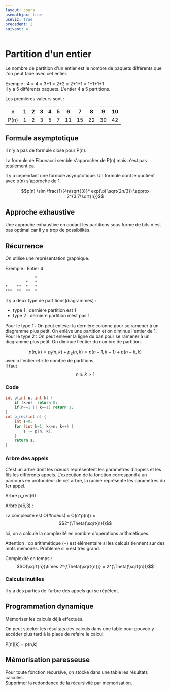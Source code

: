 ```yaml
---
layout: cours
usemathjax: true
useviz: true
precedent: 2
suivant: 4
---
```


# Partition d'un entier

Le nombre de partition d'un entier est le nombre de paquets différents que l'on peut faire avec cet entier.

Exemple : 4 = 4 = 3+1 = 2+2 = 2+1+1 = 1+1+1+1  
Il y a 5 différents paquets. L'entier 4 a 5 partitions.

Les premières valeurs sont :

|n|1|2|3|4|5|6|7|8|9|10|
|-|-|-|-|-|-|-|-|-|-|-|
|P(n)|1|2|3|5|7|11|15|22|30|42|

## Formule asymptotique

Il n'y a pas de formule close pour P(n).

La formule de Fibonacci semble s'approcher de P(n) mais n'est pas totalement ça.

Il y a cependant une formule asymptotique. Un formule dont le quotient avec p(n) s'approche de 1.

$$p(n) \sim \frac{1}{4n\sqrt{3}}* exp(\pi \sqrt{2n/3}) \approx 2^{3.7\sqrt{n}}$$

## Approche exhaustive

Une approche exhaustive en codant les partitions sous forme de bits n'est pas optimal car il y a trop de possibilités.

## Récurrence

On utilise une représentation graphique.

Exemple : Entier 4
```
             *
         *   *
*    **  *   *
***  **  **  *
```

Il y a deux type de partitions(diagrammes) :
- type 1 : dernière partition est 1
- type 2 : dernière partition n'est pas 1.

Pour le type 1 : On peut enlever la dernière colonne pour se ramener à un diagramme plus petit. On enlève une partition et on diminue l'entier de 1.  
Pour le type 2 : On peut enlever la ligne du bas pour se ramener à un diagramme plus petit. On diminue l'entier du nombre de partition.

$$p(n,k) = p_1(n,k) + p_2(n,k) = p(n-1,k-1)+p(n-k, k)$$
avec n l'entier et k le nombre de partitions.  
Il faut $$n \ge k > 1$$

### Code

```java
int p(int n, int k) {
	if (k>n)  return 0;
	if(n==1 || k==1) return 1;
}
int p_rec(int n) {
	int s=0;
	for (int k=1; k<=n; k++) {
		s += p(n, k);
	}
	return s;
}
```

### Arbre des appels

C'est un arbre dont les nœuds représentent les paramètres d'appels et les fils les différents appels. L'exécution de la fonction correspond à un parcours en profondeur de cet arbre, la racine représente les paramètres du 1er appel.

Arbre p_rec(6) :

<div id="prec6"></div>
<script>
viz.renderSVGElement(` 
	digraph p_rec_6 {
		node [shape=none];
		graph [tooltip="p_rec(6)"];
		
		0 -> {1 2 3 4 5 6};
		
		0[label="6"]; 1[label="(6,1)"]; 2[label="(6,2)"]; 3[label="(6,3)"]; 4[label="(6,4)"]; 5[label="(6,5)"]; 6[label="(6,5)"];
	}
`).then(elem => document.getElementById("prec6").appendChild(elem)).catch(error=> console.log(error));
</script>

Arbre p(6,3) :
<div id="p63"></div>
<script>
viz.renderSVGElement(` 
	digraph p_6_3 {
		node [shape=none];
		graph [tooltip="p(6,3)"];
		
		A -> {B C};
		B -> {D E};
		E -> {F G};
		
		A[label="(6,3)"]; B[label="(5,2)"]; C[label="(3,3)"]; D[label="(4,1)"]; E[label="(3,2)"]; F[label="(2,1)"]; G[label="(1,2)"];
	}
`).then(elem => document.getElementById("p63").appendChild(elem)).catch(error=> console.log(error));
</script>

La complexité est O(#noeus) = O(n*p(n)) = $$2^{\Theta(\sqrt{n})}$$

Ici, on a calculé la complexité en nombre d'opérations arithmétiques.

Attention : op arithmétique (+) est élémentaire si les calculs tiennent sur des mots mémoires. Problème si n est très grand.

Complexité en temps : $$O(\sqrt{n})\times 2^{\Theta(\sqrt{n})} = 2^{\Theta(\sqrt{n})}$$

### Calculs inutiles

Il y a des parties de l'arbre des appels qui se répètent.


## Programmation dynamique

Mémoriser les calculs déjà effectués.

On peut stocker les résultats des calculs dans une table pour pouvoir y accéder plus tard à la place de refaire le calcul.

P[n][k] = p(n,k)

## Mémorisation paresseuse

Pour toute fonction récursive, on stocke dans une table les résultats calculés.  
Supprimer la redondance de la récursivité par mémorisation.
